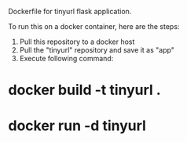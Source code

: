 Dockerfile for tinyurl flask application.

To run this on a docker container, here are the steps:
1. Pull this repository to a docker host
2. Pull the "tinyurl" repository and save it as "app"
3. Execute following command:
# docker build -t tinyurl .
# docker run -d tinyurl
